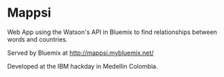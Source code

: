 Mappsi
======

Web App using the Watson's API in Bluemix to find relationships between words and countries.

Served by Bluemix at http://mappsi.mybluemix.net/


Developed at the IBM hackday in Medellin Colombia.